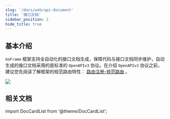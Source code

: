 ```yaml
---
slug: '/docs/web/api-document'
title: '接口文档'
sidebar_position: 2
hide_title: true
---
```


## 基本介绍

`GoFrame` 框架支持全自动化的接口文档生成，保障代码与接口文档同步维护，自动生成的接口文档采用的是标准的 `OpenAPIv3` 协议。在介绍 `OpenAPIv3` 协议之前，建议您先阅读了解框架的规范路由特性： [路由注册-规范路由](../路由管理/路由管理-路由注册/路由注册-规范路由/路由注册-规范路由.md) 。

![](/markdown/487a4457a16a6cf2c86a7d706ce0d9cd.png)

## 相关文档
import DocCardList from '@theme/DocCardList';

<DocCardList />